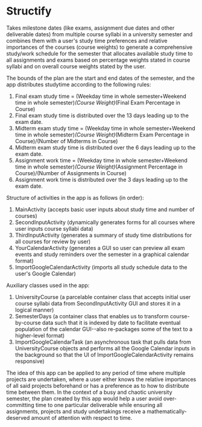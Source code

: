 # Structify

Takes milestone dates (like exams, assignment due dates and other deliverable dates) from multiple course syllabi in a university semester and combines them with a user's study time preferences and relative importances of the courses (course weights) to generate a comprehensive study/work schedule for the semester that allocates available study time to all assignments and exams based on percentage weights stated in course syllabi and on overall course weights stated by the user.

The bounds of the plan are the start and end dates of the semester, and the app distributes studytime according to the following rules:
1) Final exam study time = (Weekday time in whole semester+Weekend time in whole semester)*(Course Weight)*(Final Exam Percentage in Course)
2) Final exam study time is distributed over the 13 days leading up to the exam date.
3) Midterm exam study time = (Weekday time in whole semester+Weekend time in whole semester)*(Course Weight)*(Midterm Exam Percentage in Course)/(Number of Midterms in Course)
4) Midterm exam study time is distributed over the 6 days leading up to the exam date.
5) Assignment work time = (Weekday time in whole semester+Weekend time in whole semester)*(Course Weight)*(Assignment Percentage in Course)/(Number of Assignments in Course)
6) Assignment work time is distributed over the 3 days leading up to the exam date.

Structure of activities in the app is as follows (in order):
1) MainActivity (accepts basic user inputs about study time and number of courses) 
2) SecondInputActivity (dynamically generates forms for all courses where user inputs course syllabi data) 
3) ThirdInputActivity (generates a summary of study time distributions for all courses for review by user) 
4) YourCalendarActivity (generates a GUI so user can preview all exam events and study reminders over the semester in a graphical calendar format) 
5) ImportGoogleCalendarActivity (imports all study schedule data to the user's Google Calendar)

Auxiliary classes used in the app:
1) UniversityCourse (a parcelable container class that accepts initial user course syllabi data from SecondInputActivity GUI and stores it in a logical manner)
2) SemesterDays (a container class that enables us to transform course-by-course data such that it is indexed by date to facilitate eventual population of the calendar GUI--also re-packages some of the text to a higher-level format)
3) ImportGoogleCalendarTask (an asynchronous task that pulls data from UniversityCourse objects and performs all the Google Calendar inputs in the background so that the UI of ImportGoogleCalendarActivity remains responsive)

The idea of this app can be applied to any period of time where multiple projects are undertaken, where a user either knows the relative importances of all said projects beforehand or has a preference as to how to distribute time between them. In the context of a busy and chaotic university semester, the plan created by this app would help a user avoid over-committing time to one particular deliverable while ensuring all assignments, projects and study undertakings receive a mathematically-deserved amount of attention with respect to time.
